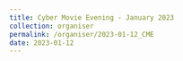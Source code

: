 ```yaml
---
title: Cyber Movie Evening - January 2023
collection: organiser
permalink: /organiser/2023-01-12_CME
date: 2023-01-12
---
```

